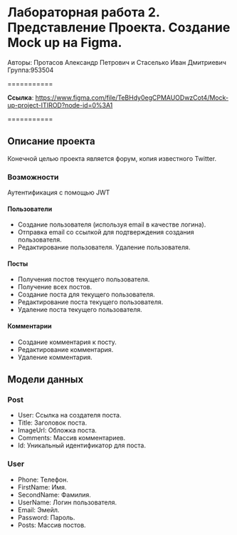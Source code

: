 # Лабораторная работа 2. Представление Проекта. Создание Mock up на Figma.
Авторы: Протасов Александр Петрович и Стаселько Иван Дмитриевич
Группа:953504

===========

**Ссылка**: https://www.figma.com/file/TeBHdy0egCPMAUODwzCot4/Mock-up-project-ITIROD?node-id=0%3A1 

===========

## Описание проекта

Конечной целью проекта является форум, копия известного Twitter.

### Возможности

Аутентификация с помощью JWT

#### Пользователи
- Создание пользователя (используя email в качестве логина).
- Отправка email со ссылкой для подтверждения создания пользователя.
- Редактирование пользователя.
Удаление пользователя.

#### Посты
- Получения постов текущего пользователя.
- Получение всех постов.
- Создание поста для текущего пользователя.
- Редактирование поста текущего пользователя.
- Удаление поста текущего пользователя.

#### Комментарии
- Создание комментария к посту.
- Редактирование комментария.
- Удаление комментария.

## Модели данных

### Post
- User: Ссылка на создателя поста.
- Title: Заголовок поста.
- ImageUrl: Обложка поста.
- Comments: Массив комментариев.
- Id: Уникальный идентификатор для поста.

### User
- Phone: Телефон.
- FirstName: Имя.
- SecondName: Фамилия.
- UserName: Логин пользователя.
- Email: Эмейл.
- Password: Пароль.
- Posts: Массив постов.
